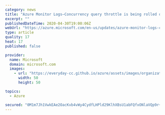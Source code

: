 ```yaml
---
category: news
title: "Azure Monitor Logs—Concurrency query throttle is being rolled out"
excerpt: ""
publishedDateTime: 2020-04-30T19:00:06Z
webUrl: "https://azure.microsoft.com/en-us/updates/azure-monitor-logs-concurrency-query-throttle/"
type: article
quality: 17
heat: 17
published: false

provider:
  name: Microsoft
  domain: microsoft.com
  images:
    - url: "https://everyday-cc.github.io/azure/assets/images/organizations/microsoft.com-50x50.jpg"
      width: 50
      height: 50

topics:
  - Azure

secured: "0M1m7Jh1VwkEAe2OacKvb4vWy4CydfLHPld29KlhXBsU1abFQfxONlaVQp9r+car0umUfIXt64+lS6zpRA88lDAxPRhKlNXKca+fpRNTQ7yIx+/kLFUL33gbWudK5iFDdoAcxo8DrfUaLTbAWGMMx559jPBnrzJcDgFGWfzE10FObpvII59OvRrQvLlo+zV8jagLNGoetyY4y3VlgMWUZJl39TGIu+k7se/ntB+K6iKKawv5RIrdJn044OyFC2c0G+rl6Hxn36Hl5g1z6BWE/sugAqqiKdsKIH0/232tpYY4z5M59vq5hoGtJpgS9k7OePnbJOxDE7YYnggjh2Fptg==;f1bsDfeqUtCsjmSYw1A1jA=="
---
```


